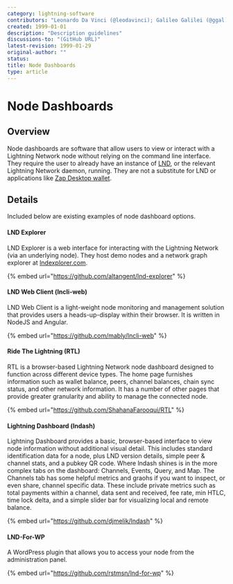 ```yaml
---
category: lightning-software
contributors: "Leonardo Da Vinci (@leodavinci); Galileo Galilei (@ggal) < List of contributors -- Name + Github; email optional >"
created: 1999-01-01
description: "Description guidelines"
discussions-to: "(GitHub URL)"
latest-revision: 1999-01-29
original-author: ""
status: 
title: Node Dashboards 
type: article 
---
```


# Node Dashboards

## Overview

Node dashboards are software that allow users to view or interact with a Lightning Network node without relying on the command line interface. They require the user to already have an instance of [LND](lnd.md), or the relevant Lightning Network daemon, running. They are not a substitute for LND or applications like [Zap Desktop wallet](../wallets/zap-desktop.md). 

## Details

Included below are existing examples of node dashboard options.

#### LND Explorer 

LND Explorer is a web interface for interacting with the Lightning Network \(via an underlying node\). They host demo nodes and a network graph explorer at [lndexplorer.com](https://lndexplorer.com/).

{% embed url="https://github.com/altangent/lnd-explorer" %}

#### LND Web Client (lncli-web) 

LND Web Client is a light-weight node monitoring and management solution that provides users a heads-up-display within their browser. It is written in NodeJS and Angular.

{% embed url="https://github.com/mably/lncli-web" %}

#### Ride The Lightning (RTL) 

RTL is a browser-based Lightning Network node dashboard designed to function across different device types. The home page furnishes information such as wallet balance, peers, channel balances, chain sync status, and other network information. It has a number of other pages that provide greater granularity and ability to manage the connected node. 

{% embed url="https://github.com/ShahanaFarooqui/RTL" %}

#### Lightning Dashboard (lndash)

Lightning Dashboard provides a basic, browser-based interface to view node information without additional visual detail. This includes standard identification data for a node, plus LND version details, simple peer & channel stats, and a pubkey QR code. Where lndash shines is in the more complex tabs on the dashboard: Channels, Events, Query, and Map. The Channels tab has some helpful metrics and graohs if you want to inspect, or even share, channel specific data. These include private metrics such as total payments within a channel, data sent and received, fee rate, min HTLC, time lock delta, and a simple slider bar for visualizing local and remote balance. 

{% embed url="https://github.com/djmelik/lndash" %}

#### LND-For-WP

A WordPress plugin that allows you to access your node from the administration panel. 

{% embed url="https://github.com/rstmsn/lnd-for-wp" %}

